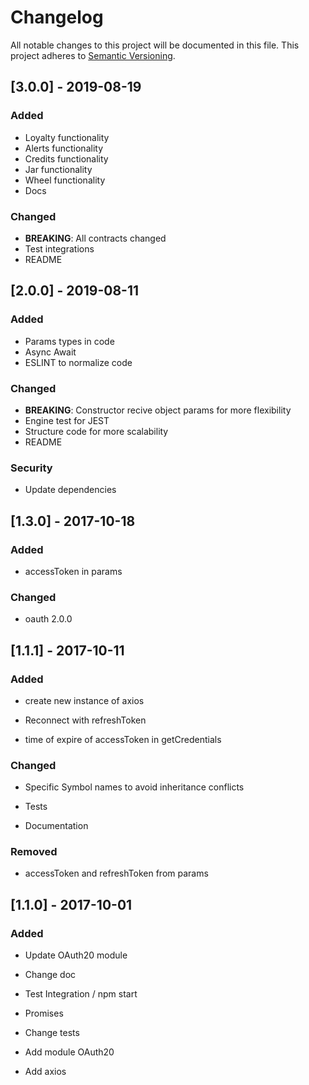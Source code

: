 
# Changelog

All notable changes to this project will be documented in this file.
This project adheres to [Semantic Versioning](https://semver.org/spec/v2.0.0.html).

## [3.0.0] - 2019-08-19
### Added
- Loyalty functionality
- Alerts functionality
- Credits functionality
- Jar functionality
- Wheel functionality
- Docs

### Changed
- **BREAKING**: All contracts changed
- Test integrations
- README
 
## [2.0.0] - 2019-08-11
### Added
- Params types in code
- Async Await
- ESLINT to normalize code

### Changed
- **BREAKING**: Constructor recive object params for more flexibility
- Engine test for JEST
- Structure code for more scalability
- README

### Security
- Update dependencies

## [1.3.0] - 2017-10-18

### Added

- accessToken in params

### Changed

- oauth 2.0.0

  

## [1.1.1] - 2017-10-11

### Added

- create new instance of axios

- Reconnect with refreshToken

- time of expire of accessToken in getCredentials

### Changed

- Specific Symbol names to avoid inheritance conflicts

- Tests

- Documentation

### Removed

- accessToken and refreshToken from params

  

## [1.1.0] - 2017-10-01

### Added

- Update OAuth20 module

- Change doc

- Test Integration / npm start

- Promises

- Change tests

- Add module OAuth20

- Add axios
